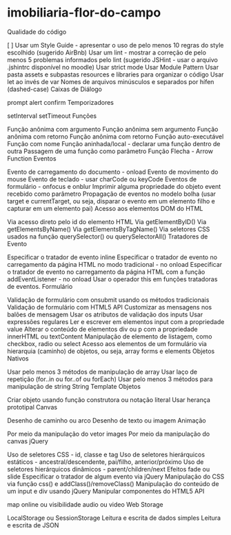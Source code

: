 # imobiliaria-flor-do-campo

Qualidade do código

[ ] Usar um Style Guide - apresentar o uso de pelo menos 10 regras do style escolhido (sugerido AirBnb)
 Usar um lint - mostrar a correção de pelo menos 5 problemas informados pelo lint (sugerido JSHint - usar o arquivo .jshintrc disponível no moodle)
 Usar strict mode
 Usar Module Pattern
 Usar pasta assets e subpastas resources e libraries para organizar o código
 Usar let ao invés de var
 Nomes de arquivos minúsculos e separados por hífen (dashed-case)
Caixas de Diálogo

 prompt
 alert
 confirm
Temporizadores

 setInterval
 setTimeout
Funções

 Função anônima com argumento
 Função anônima sem argumento
 Função anônima com retorno
 Função anônima com retorno
 Função auto-executável
 Função com nome
 Função aninhada/local - declarar uma função dentro de outra
 Passagem de uma função como parâmetro
 Função Flecha - Arrow Function
Eventos

 Evento de carregamento do documento - onload
 Evento de movimento do mouse
 Evento de teclado - usar charCode ou keyCode
 Eventos de formulário - onfocus e onblur
 Imprimir alguma propriedade do objeto event recebido como parâmetro
 Propagação de eventos no modelo bolha (usar target e currentTarget, ou seja, disparar o evento em um elemento filho e capturar em um elemento pai)
Acesso aos elementos DOM do HTML

 Via acesso direto pelo id do elemento HTML
 Via getElementByID()
 Via getElementsByName()
 Via getElementsByTagName()
 Via seletores CSS usados na função querySelector() ou querySelectorAll()
Tratadores de Evento

 Especificar o tratador de evento inline
 Especificar o tratador de evento no carregamento da página HTML no modo tradicional - no onload
 Especificar o tratador de evento no carregamento da página HTML com a função addEventListener - no onload
 Usar o operador this em funções tratadoras de eventos.
Formulário

 Validação de formulário com onsubmit usando os métodos tradicionais
 Validação de formulário com HTML5 API
 Customizar as mensagens nos balões de mensagem
 Usar os atributos de validação dos inputs
 Usar expressões regulares
 Ler e escrever em elementos input com a propriedade value
 Alterar o conteúdo de elementos div ou p com a propriedade innerHTML ou textContent
 Manipulação de elemento de listagem, como checkbox, radio ou select
 Acesso aos elementos de um formulário via hierarquia (caminho) de objetos, ou seja, array forms e elements
Objetos Nativos

 Usar pelo menos 3 métodos de manipulação de array
 Usar laço de repetição (for..in ou for..of ou forEach)
 Usar pelo menos 3 métodos para manipulação de string
 String Template
Objetos

 Criar objeto usando função construtora ou notação literal
 Usar herança prototipal
Canvas

 Desenho de caminho ou arco
 Desenho de texto ou imagem
Animação

 Por meio da manipulação do vetor images
 Por meio da manipulação do canvas
jQuery

 Uso de seletores CSS - id, classe e tag
 Uso de seletores hierárquicos estáticos - ancestral/descendente, pai/filho, anterior/próximo
 Uso de seletores hierárquicos dinâmicos - parent/children/next
 Efeitos fade ou slide
 Especificar o tratador de algum evento via jQuery
 Manipulação do CSS via função css() e addClass()/removeClass()
 Manipulação do conteúdo de um input e div usando jQuery
Manipular componentes do HTML5 API

 map
 online ou visibilidade
 audio ou video
Web Storage

 LocalStorage ou SessionStorage
 Leitura e escrita de dados simples
 Leitura e escrita de JSON
